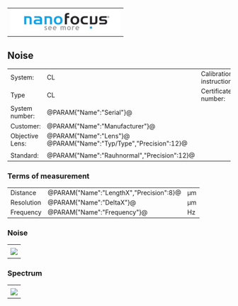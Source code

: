 <!--   EvalAlgoName=NF_NED_LineSensorNoiseStatistics -->


||
|-:|
|![](logo.png)|

## Noise 


|||||
|-|-|-|-|
|System: |  CL |Calibration instruction:| VDI/VDE 2655 Part 1.2|
|Type|   CL| Certificate number: |@PARAM{"Name":"Serial"}@-@YEAR@@MONTH@@DAY@|
|System number:| @PARAM{"Name":"Serial"}@|||
|Customer:| @PARAM{"Name":"Manufacturer"}@|||
|Objective Lens: |@PARAM{"Name":"Lens"}@  @PARAM{"Name":"Typ/Type","Precision":12}@ |||
| |  |||
|Standard: |@PARAM{"Name":"Rauhnormal","Precision":12}@|||

 
### Terms of measurement 

||||
|-|-|-|
|Distance|@PARAM{"Name":"LengthX","Precision":8}@|  µm|
|Resolution|@PARAM{"Name":"DeltaX"}@ |µm|
|Frequency| @PARAM{"Name":"Frequency"}@ |Hz|
 

 

### Noise


 
|| 
|:-:|
||
|![]( LineSensorNoiseStat.svg)|
 

### Spectrum

|| 
|:-:|
||
|![](LineSensorNoiseSpectrum.svg)|
 
 
 
 
<script>

var PARAM = @PJSON{"Set":0}@;

 
</script>